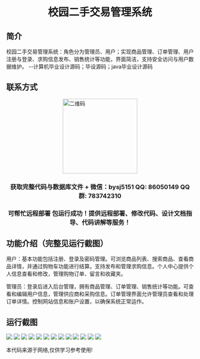 <p><h1 align="center">校园二手交易管理系统</h1></p>

## 简介
校园二手交易管理系统：角色分为管理员、用户；实现商品管理、订单管理、用户注册与登录、求购信息发布、销售统计等功能，界面简洁，支持安全访问与用户数据维护。    --计算机毕业设计源码；毕设源码；java毕业设计源码


## 联系方式
<img src="https://bs-1329754181.cos.ap-shanghai.myqcloud.com/wx.jpg" alt="二维码" style="display: block; margin: 0 auto;" width="200px">
<p><h3 align="center">获取完整代码与数据库文件 + 微信：bysj5151 QQ: 86050149 QQ群: 783742310</h3></p>
<p><h3 align="center">可帮忙远程部署 包运行成功！提供远程部署、修改代码、设计文档指导、代码讲解等服务！</h3></p>

## 功能介绍（完整见运行截图）
用户：基本功能包括注册、登录及密码管理。可浏览商品列表、搜索商品、查看商品详情，并通过购物车功能进行结算。支持发布和管理求购信息。个人中心提供个人信息查看和修改，管理购物订单、留言和收藏夹。

管理员：登录后进入后台管理，拥有商品管理、订单管理、销售统计等功能。可查看和编辑用户信息，管理供应商和采购信息。订单管理界面允许管理员查看和处理订单详情。控制网站信息和账户设置，以确保系统正常运作。


## 运行截图
![](imgs/588112-20220108114810482-1667617415.png)
![](imgs/588112-20220108114818672-1292273932.png)
![](imgs/588112-20220108114828568-644873614.png)
![](imgs/588112-20220108114834610-1074023516.png)
![](imgs/588112-20220108114841528-24579113.png)
![](imgs/588112-20220108114849751-11332329.png)
![](imgs/588112-20220108114855135-1637833286.png)
![](imgs/588112-20220108114900682-786450875.png)
![](imgs/588112-20220108114906573-1540731108.png)
![](imgs/588112-20220108114912794-790356862.png)
![](imgs/588112-20220108114918700-1070854522.png)
![](imgs/588112-20220108114929247-994900923.png)
![](imgs/588112-20220108114934351-2108809023.png)

<p>本代码来源于网络,仅供学习参考使用!</p>
